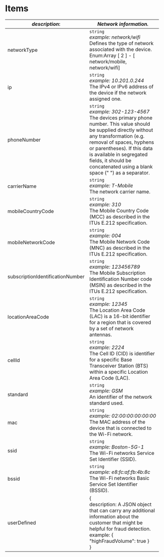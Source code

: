 
# Items

| *description*: | *Network information.*|
|----|----|
| networkType |    ``` string ```  <br/> *example: network/wifi* <br/> Defines the type of network associated with the device. <br/> Enum:Array [ 2 ] - [ network/mobile, network/wifi] |
| ip |    ``` string ``` <br/> *example: 10.201.0.244* <br/> The IPv4 or IPv6 address of the device if the network assigned one.|
| phoneNumber |    ``` string ```  <br/> *example: 302-123-4567* <br/> The devices primary phone number. This value should be supplied directly without any transformation (e.g. removal of spaces, hyphens or parentheses). If this data is available in segregated fields, it should be concatenated using a blank space (" ") as a separator.|
| carrierName |    ``` string ```  <br/> *example: T-Mobile* <br/> The network carrier name.|
| mobileCountryCode |    ``` string ```  <br/> *example: 310* <br/> The Mobile Country Code (MCC) as described in the ITUs E.212 specification.|
| mobileNetworkCode |    ``` string ```  <br/> *example: 004* <br/> The Mobile Network Code (MNC) as described in the ITUs E.212 specification.|
| subscriptionIdentificationNumber |    ``` string ```  <br/> *example: 123456789* <br/> The Mobile Subscription Identification Number code (MSIN) as described in the ITUs E.212 specification.|
| locationAreaCode |    ``` string ```  <br/> *example: 12345* <br/> The Location Area Code (LAC) is a 16-bit identifier for a region that is covered by a set of network antennas.|
| cellId |    ``` string ```  <br/> *example: 2224* <br/> The Cell ID (CID) is identifier for a specific Base Transceiver Station (BTS) within a specific Location Area Code (LAC).|
| standard |    ``` string ```  <br/> *example: GSM* <br/> An identifier of the network standard used.|
| mac |    ``` string ```  <br/> *example: 02:00:00:00:00:00* <br/> The MAC address of the device that is connected to the Wi-Fi network.|
| ssid |    ``` string ```  <br/> *example: Boston-5G-1* <br/> The Wi-Fi networks Service Set Identifier (SSID).|
| bssid |    ``` string ```  <br/> *example: e8:fc:af:fb:4b:8c* <br/> The Wi-Fi networks Basic Service Set Identifier (BSSID).|
| userDefined |   {<br/> description: A JSON object that can carry any additional information about the customer that might be helpful for fraud detection. <br/> example:  { "highFraudVolume": true }<br/> }|  










